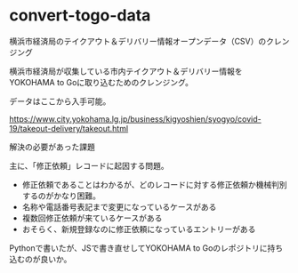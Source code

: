 # convert-togo-data
横浜市経済局のテイクアウト＆デリバリー情報オープンデータ（CSV）のクレンジング

横浜市経済局が収集している市内テイクアウト＆デリバリー情報を　YOKOHAMA to Goに取り込むためのクレンジング。

データはここから入手可能。

https://www.city.yokohama.lg.jp/business/kigyoshien/syogyo/covid-19/takeout-delivery/takeout.html

解決の必要があった課題

主に、「修正依頼」レコードに起因する問題。

- 修正依頼であることはわかるが、どのレコードに対する修正依頼か機械判別するのがかなり困難。
- 名称や電話番号表記まで変更になっているケースがある
- 複数回修正依頼が来ているケースがある
- おそらく、新規登録なのに修正依頼になっているエントリーがある

Pythonで書いたが、JSで書き直せしてYOKOHAMA to Goのレポジトリに持ち込むのが良いか。
